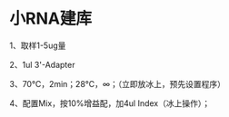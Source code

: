 # 小RNA建库

1、取样1-5ug量

2、1ul 3'-Adapter

3、70℃，2min；28℃，∞；（立即放冰上，预先设置程序）

4、配置Mix，按10%增益配，加4ul Index（冰上操作）；

